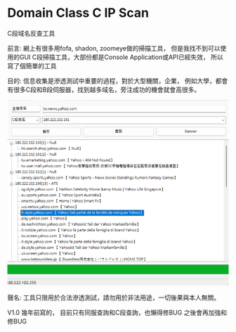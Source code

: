 # Domain  Class C IP Scan
C段域名反查工具

前言:
網上有很多用fofa, shadon, zoomeye做的掃描工具，
但是我找不到可以使用的GUI C段掃描工具，大部份都是Console Application或API已經失效，
所以寫了個簡單的工具

目的:
信息收集是滲透測試中重要的過程，對於大型機關，企業，
例如大學，都會有很多C段和B段伺服器，找到越多域名，旁注成功的機會就會高很多。

![D!](1.png)

聲名:
工具只限用於合法滲透測試，請勿用於非法用途，一切後果與本人無關。

V1.0
幾年前寫的，
目前只有同服查詢和C段查詢，也懶得修BUG
之後會再加強和修BUG
